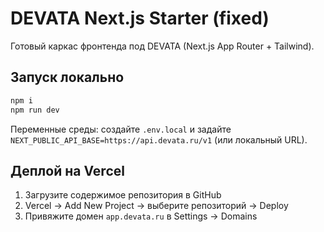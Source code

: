 
# DEVATA Next.js Starter (fixed)

Готовый каркас фронтенда под DEVATA (Next.js App Router + Tailwind).

## Запуск локально
```bash
npm i
npm run dev
```
Переменные среды: создайте `.env.local` и задайте `NEXT_PUBLIC_API_BASE=https://api.devata.ru/v1` (или локальный URL).

## Деплой на Vercel
1) Загрузите содержимое репозитория в GitHub
2) Vercel → Add New Project → выберите репозиторий → Deploy
3) Привяжите домен `app.devata.ru` в Settings → Domains
